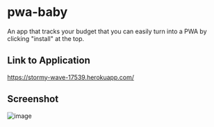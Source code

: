 # pwa-baby

An app that tracks your budget that you can easily turn into a PWA by clicking "install" at the top.

## Link to Application

https://stormy-wave-17539.herokuapp.com/

## Screenshot

![image](https://user-images.githubusercontent.com/88916856/159402510-c8a38116-3f0d-4221-8f40-bd5a584fee68.png)

